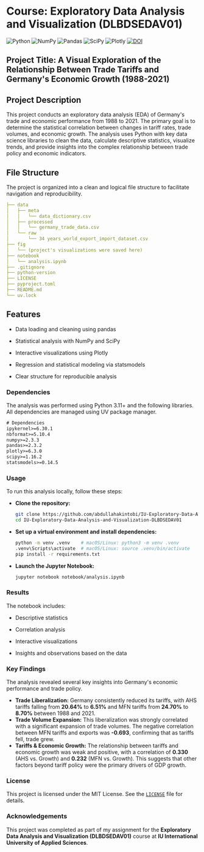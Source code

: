 # Course: Exploratory Data Analysis and Visualization (DLBDSEDAV01)
![Python](https://img.shields.io/badge/Python-3.x-blue?logo=python) ![NumPy](https://img.shields.io/badge/NumPy-2.3.3-lightgrey?logo=numpy) ![Pandas](https://img.shields.io/badge/Pandas-2.3.2-yellow?logo=pandas) ![SciPy](https://img.shields.io/badge/SciPy-1.16.2-orange?logo=scipy) ![Plotly](https://img.shields.io/badge/Plotly-6.3.0-brightgreen?logo=plotly) [![DOI](https://zenodo.org/badge/1057438409.svg)](https://doi.org/10.5281/zenodo.17211819)


## Project Title: **A Visual Exploration of the Relationship Between Trade Tariffs and Germany's Economic Growth (1988-2021)**

## Project Description

This project conducts an exploratory data analysis (EDA) of Germany's trade and economic performance from 1988 to 2021. The primary goal is to determine the statistical correlation between changes in tariff rates, trade volumes, and economic growth. The analysis uses Python with key data science libraries to clean the data, calculate descriptive statistics, visualize trends, and provide insights into the complex relationship between trade policy and economic indicators.

## File Structure

The project is organized into a clean and logical file structure to facilitate navigation and reproducibility.

```yaml
├── data
│   ├── meta
│   │   └── data_dictionary.csv
│   ├── processed
│   │   └── germany_trade_data.csv
│   └── raw
│       └── 34 years_world_export_import_dataset.csv
├── fig
│   └── (project's visualizations were saved here)
├── notebook
│   └── analysis.ipynb
├── .gitignore
├── python-version
├── LICENSE
├── pyproject.toml
├── README.md
└── uv.lock
```


## Features

* Data loading and cleaning using pandas

* Statistical analysis with NumPy and SciPy

* Interactive visualizations using Plotly

* Regression and statistical modeling via statsmodels

* Clear structure for reproducible analysis


### Dependencies

The analysis was performed using Python 3.11+ and the following libraries. All dependencies are managed using UV package manager.

```txt
# Dependencies
ipykernel>=6.30.1
nbformat>=5.10.4
numpy>=2.3.3
pandas>=2.3.2
plotly>=6.3.0
scipy>=1.16.2
statsmodels>=0.14.5
```


### Usage

To run this analysis locally, follow these steps:

* **Clone the repository:**

    ```bash
    git clone https://github.com/abdullahakintobi/IU-Exploratory-Data-Analysis-and-Visualization-DLBDSEDAV01.git
    cd IU-Exploratory-Data-Analysis-and-Visualization-DLBDSEDAV01
    ```

* **Set up a virtual environment and install dependencies:**

    ```bash
    python -m venv .venv    # macOS/Linux: python3 -m venv .venv
    .venv\Scripts\activate  # macOS/Linux: source .venv/bin/activate
    pip install -r requirements.txt
    ```

* **Launch the Jupyter Notebook:**

    ```bash
    jupyter notebook notebook/analysis.ipynb
    ```


### Results

The notebook includes:

* Descriptive statistics

* Correlation analysis

* Interactive visualizations

* Insights and observations based on the data


### Key Findings

The analysis revealed several key insights into Germany's economic performance and trade policy.

  * **Trade Liberalization:** Germany consistently reduced its tariffs, with AHS tariffs falling from **20.64%** to **6.51%** and MFN tariffs from **24.70%** to **8.70%** between 1988 and 2021.
  * **Trade Volume Expansion:** This liberalization was strongly correlated with a significant expansion of trade volumes. The negative correlation between MFN tariffs and exports was **-0.693**, confirming that as tariffs fell, trade grew.
  * **Tariffs & Economic Growth:** The relationship between tariffs and economic growth was weak and positive, with a correlation of **0.330** (AHS vs. Growth) and **0.232** (MFN vs. Growth). This suggests that other factors beyond tariff policy were the primary drivers of GDP growth.


### License

This project is licensed under the MIT License. See the [`LICENSE`](./LICENSE) file for details.


### Acknowledgements

This project was completed as part of my assignment for the **Exploratory Data Analysis and Visualization (DLBDSEDAV01)** course at **IU International University of Applied Sciences**.
